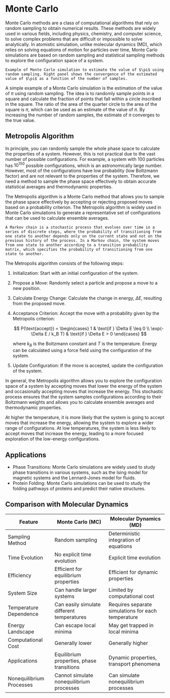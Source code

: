 # Monte Carlo
Monte Carlo methods are a class of computational algorithms that rely on random sampling to obtain numerical results. These methods are widely used in various fields, including physics, chemistry, and computer science, to solve complex problems that are difficult or impossible to solve analytically. In atomistic simulation, unlike molecular dynamics (MD), which relies on solving equations of motion for particles over time, Monte Carlo simulations are based on random sampling and statistical sampling methods to explore the configuration space of a system.

```{figure} ../figures/monte_carlo_pi_combined.png
Example of Monte Carlo simulation to estimate the value of $\pi$ using random sampling. Right panel shows the convergence of the estimated value of $\pi$ as a function of the number of samples.
```

A simple example of a Monte Carlo simulation is the estimation of the value of $\pi$ using random sampling. The idea is to randomly sample points in a square and calculate the fraction of points that fall within a circle inscribed in the square. The ratio of the area of the quarter circle to the area of the square is $\pi$, which can be used as an estimate of the value of $\pi$. By increasing the number of random samples, the estimate of $\pi$ converges to the true value.



## Metropolis Algorithm
In principle, you can randomly sample the whole phase space to calculate the properties of a system. However, this is not practical due to the vast number of possible configurations. For example, a system with 100 particles has $10^{150}$ possible configurations, which is an astronomically large number. However, most of the configurations have low probability (low Boltzmann factor) and are not relevant to the properties of the system. Therefore, we need a method to sample the phase space effectively to obtain accurate statistical averages and thermodynamic properties.

The Metropolis algorithm is a Monte Carlo method that allows you to sample the phase space effectively by accepting or rejecting proposed moves based on a probability criterion. The Metropolis algorithm is widely used in Monte Carlo simulations to generate a representative set of configurations that can be used to calculate ensemble averages.

```{admonition} Markov Chain
A Markov chain is a stochastic process that evolves over time in a series of discrete steps, where the probability of transitioning from one state to another depends only on the current state and not on the previous history of the process. In a Markov chain, the system moves from one state to another according to a transition probability matrix, which specifies the probability of transitioning from one state to another.
```

The Metropolis algorithm consists of the following steps:
1. Initialization: Start with an initial configuration of the system.
2. Propose a Move: Randomly select a particle and propose a move to a new position.
3. Calculate Energy Change: Calculate the change in energy, $\Delta E$, resulting from the proposed move.
4. Acceptance Criterion: Accept the move with a probability given by the Metropolis criterion:

    $$
    P(\text{accept}) = 
    \begin{cases} 
    1 & \text{if } \Delta E \leq 0 \\
    \exp(-\Delta E / k_B T) & \text{if } \Delta E > 0 
    \end{cases}
    $$

    where $k_B$ is the Boltzmann constant and $T$ is the temperature. Energy can be calculated using a force field using the configuration of the system.
5. Update Configuration: If the move is accepted, update the configuration of the system.

In general, the Metropolis algorithm allows you to explore the configuration space of a system by accepting moves that lower the energy of the system and occasionally accepting moves that increase the energy. This stochastic process ensures that the system samples configurations according to their Boltzmann weights and allows you to calculate ensemble averages and thermodynamic properties.

At higher the temperature, it is more likely that the system is going to accept moves that increase the energy, allowing the system to explore a wider range of configurations. At low temperatures, the system is less likely to accept moves that increase the energy, leading to a more focused exploration of the low-energy configurations.

## Applications
- Phase Transitions: Monte Carlo simulations are widely used to study phase transitions in various systems, such as the Ising model for magnetic systems and the Lennard-Jones model for fluids.
- Protein Folding: Monte Carlo simulations can be used to study the folding pathways of proteins and predict their native structures.

## Comparison with Molecular Dynamics
| Feature                  | Monte Carlo (MC)                          | Molecular Dynamics (MD)                    |
|--------------------------|-------------------------------------------|-------------------------------------------|
| Sampling Method          | Random sampling                           | Deterministic integration of equations    |
| Time Evolution           | No explicit time evolution                | Explicit time evolution                   |
| Efficiency               | Efficient for equilibrium properties      | Efficient for dynamic properties          |
| System Size              | Can handle larger systems                 | Limited by computational cost             |
| Temperature Dependence   | Can easily simulate different temperatures| Requires separate simulations for each temperature |
| Energy Landscape         | Can escape local minima                   | May get trapped in local minima           |
| Computational Cost       | Generally lower                           | Generally higher                          |
| Applications             | Equilibrium properties, phase transitions | Dynamic properties, transport phenomena   |
| Nonequilibrium Processes | Cannot simulate nonequilibrium processes  | Can simulate nonequilibrium processes     |